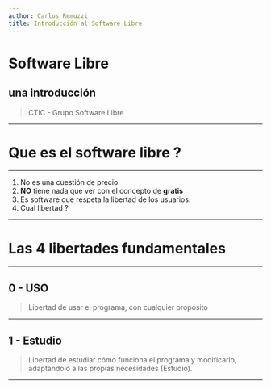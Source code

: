 ```yaml
---
author: Carlos Remuzzi
title: Introducción al Software Libre
---
```


# Software Libre
## una introducción

>  CTIC - Grupo Software Libre

---

# Que es el software libre ? 

---

1. No es una cuestión de precio
1. **NO** tiene nada que ver con el concepto de **gratis**
1. Es software que respeta la libertad de los usuarios.
1. Cual libertad ? 
 
---

# Las 4 libertades fundamentales

---

## 0 - USO

> Libertad de usar el programa, con cualquier propósito

---

## 1 - Estudio

> Libertad de estudiar cómo funciona el programa y modificarlo, adaptándolo a las propias necesidades (Estudio). 

---

